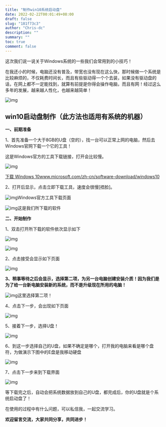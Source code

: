 ```yaml
---
title: "制作win10系统启动盘"
date: 2022-02-22T00:01:49+08:00
draft: false
slug: "181f73c3"
author: "Chris-dc"
description: ""
summary: ""
toc: true
comment: false
---
```








这次我们说一说关于Windows系统的一些我们会常用到的小技巧！

在我还小的时候，电脑还没有普及，带宽也没有现在这么快，那时候做一个系统是比较麻烦的，不仅耗费时间长，而且有些驱动得一个个去装，如果没有驱动盘的话，在网上都不一定能找到，就算有前提是你得会操作电脑，而且有网！经过这么多年的发展，越来越人性化，也越来越简单！

![img](https://pic1.zhimg.com/80/v2-0d8dec88b13407e3885bdde1416f53ac_1440w.jpg)

## **win10启动盘制作（此方法也适用有系统的机器）**

**一、前期准备**

1、首先准备一个大于8GB的U盘（空的），找一台可以正常上网的电脑，然后去Windows官网下载一个它的工具！

这是Windows官方的工具下载链接，打开会比较慢。

![img](https://pic3.zhimg.com/v2-7e55fcfcc6183871cd258af652c7bade_180x120.jpg)

[下载 Windows 10www.microsoft.com/zh-cn/software-download/windows10](https://link.zhihu.com/?target=https%3A//www.microsoft.com/zh-cn/software-download/windows10)



2、打开后显示，点击立即下载工具，速度会很慢[捂脸]。

![img](https://pic2.zhimg.com/80/v2-7148b6ee9076abb2b82749a57a7cc265_1440w.jpg)Windows官方工具下载页面

![img](https://pic3.zhimg.com/80/v2-dc952f76ad4b5c5c74e9fa129091392e_1440w.jpg)这是我们所下载的软件

**二、开始制作**

1、双击打开所下载的软件依次显示如下

![img](https://pic4.zhimg.com/80/v2-830cc3ee4c38c17f59b59c8420855727_1440w.jpg)

![img](https://pic3.zhimg.com/80/v2-8aeaab4859db8a32618d99f237e6ce76_1440w.jpg)

2、点击接受会显示如下页面

![img](https://pic4.zhimg.com/80/v2-e588e64e7fa1cbe33ed4e70fc6e61777_1440w.jpg)

**3、稍事等待之后会显示，选择第二项，为另一台电脑创建安装介质！因为我们是为了给一台新电脑安装新的系统，而不是升级现在所用的电脑！**

![img](https://pic1.zhimg.com/80/v2-b68876b3e485e017a6e13944b9145600_1440w.jpg)这里选择第二项！

4、点击下一步，会出现如下页面

![img](https://pic2.zhimg.com/80/v2-1f21cebeae3e15016b1a8a4a7e36fd9d_1440w.jpg)

5、接着下一步，选择U盘！

![img](https://pic3.zhimg.com/80/v2-06a2bdec5ca24d1784139c2484e5bdda_1440w.jpg)

6、到这一步选择自己的U盘，如果不确定是哪个，打开我的电脑来看是哪个盘符，为做演示下图中的E盘是我移动硬盘

![img](https://pic1.zhimg.com/80/v2-afe73e80a6357003592c7e1cc4275988_1440w.jpg)

7、点击下一步来到下载界面

![img](https://pic2.zhimg.com/80/v2-30383573d464dbc907ecb62da4892031_1440w.jpg)

等下载完之后，自动会把系统数据放到自己的U盘，都完成后，你的U盘就是个系统启动盘了！

在使用的过程中有什么问题，可以私信我，一起交流学习。

**欢迎留言交流，大家共同分享，共同进步！**
